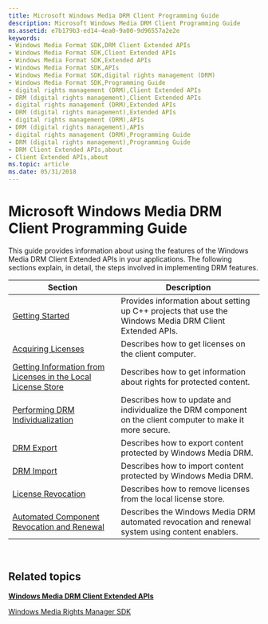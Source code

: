 ```yaml
---
title: Microsoft Windows Media DRM Client Programming Guide
description: Microsoft Windows Media DRM Client Programming Guide
ms.assetid: e7b179b3-ed14-4ea0-9a00-9d96557a2e2e
keywords:
- Windows Media Format SDK,DRM Client Extended APIs
- Windows Media Format SDK,Client Extended APIs
- Windows Media Format SDK,Extended APIs
- Windows Media Format SDK,APIs
- Windows Media Format SDK,digital rights management (DRM)
- Windows Media Format SDK,Programming Guide
- digital rights management (DRM),Client Extended APIs
- DRM (digital rights management),Client Extended APIs
- digital rights management (DRM),Extended APIs
- DRM (digital rights management),Extended APIs
- digital rights management (DRM),APIs
- DRM (digital rights management),APIs
- digital rights management (DRM),Programming Guide
- DRM (digital rights management),Programming Guide
- DRM Client Extended APIs,about
- Client Extended APIs,about
ms.topic: article
ms.date: 05/31/2018
---
```


# Microsoft Windows Media DRM Client Programming Guide

This guide provides information about using the features of the Windows Media DRM Client Extended APIs in your applications. The following sections explain, in detail, the steps involved in implementing DRM features.



| Section                                                                                                                          | Description                                                                                                |
|----------------------------------------------------------------------------------------------------------------------------------|------------------------------------------------------------------------------------------------------------|
| [Getting Started](drm-getting-started.md)                                                                                       | Provides information about setting up C++ projects that use the Windows Media DRM Client Extended APIs.    |
| [Acquiring Licenses](acquiring-licenses.md)                                                                                     | Describes how to get licenses on the client computer.                                                      |
| [Getting Information from Licenses in the Local License Store](getting-information-from-licenses-in-the-local-license-store.md) | Describes how to get information about rights for protected content.                                       |
| [Performing DRM Individualization](performing-drm-individualization.md)                                                         | Describes how to update and individualize the DRM component on the client computer to make it more secure. |
| [DRM Export](drm-export.md)                                                                                                     | Describes how to export content protected by Windows Media DRM.                                            |
| [DRM Import](drm-import.md)                                                                                                     | Describes how to import content protected by Windows Media DRM.                                            |
| [License Revocation](drm-license-revocation.md)                                                                                 | Describes how to remove licenses from the local license store.                                             |
| [Automated Component Revocation and Renewal](automated-component-revocation-and-renewal.md)                                     | Describes the Windows Media DRM automated revocation and renewal system using content enablers.            |



 

## Related topics

<dl> <dt>

[**Windows Media DRM Client Extended APIs**](windows-media-drm-client-extended-apis.md)
</dt> <dt>

[Windows Media Rights Manager SDK](/previous-versions/ms986509(v=msdn.10))
</dt> </dl>

 

 
